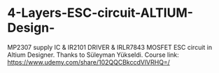 # 4-Layers-ESC-circuit-ALTIUM-Design-
MP2307 supply IC &amp; IR2101 DRIVER &amp; IRLR7843 MOSFET ESC circuit in Altium Designer. Thanks to Süleyman Yükseldi.
Course link: https://www.udemy.com/share/102QQCBkccdVlVRHQ=/

